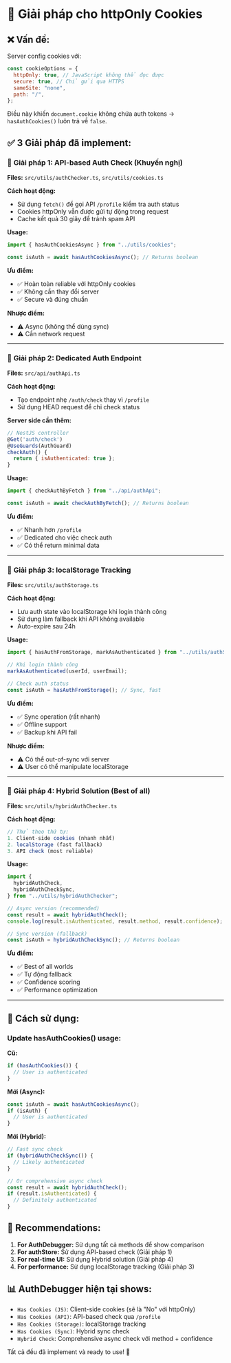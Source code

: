 # 🔧 Giải pháp cho httpOnly Cookies

## ❌ **Vấn đề:**

Server config cookies với:

```javascript
const cookieOptions = {
  httpOnly: true, // JavaScript không thể đọc được
  secure: true, // Chỉ gửi qua HTTPS
  sameSite: "none",
  path: "/",
};
```

Điều này khiến `document.cookie` không chứa auth tokens → `hasAuthCookies()` luôn trả về `false`.

## ✅ **3 Giải pháp đã implement:**

### 🎯 **Giải pháp 1: API-based Auth Check (Khuyến nghị)**

**Files:** `src/utils/authChecker.ts`, `src/utils/cookies.ts`

**Cách hoạt động:**

- Sử dụng `fetch()` để gọi API `/profile` kiểm tra auth status
- Cookies httpOnly vẫn được gửi tự động trong request
- Cache kết quả 30 giây để tránh spam API

**Usage:**

```typescript
import { hasAuthCookiesAsync } from "../utils/cookies";

const isAuth = await hasAuthCookiesAsync(); // Returns boolean
```

**Ưu điểm:**

- ✅ Hoàn toàn reliable với httpOnly cookies
- ✅ Không cần thay đổi server
- ✅ Secure và đúng chuẩn

**Nhược điểm:**

- ⚠️ Async (không thể dùng sync)
- ⚠️ Cần network request

---

### 🎯 **Giải pháp 2: Dedicated Auth Endpoint**

**Files:** `src/api/authApi.ts`

**Cách hoạt động:**

- Tạo endpoint nhẹ `/auth/check` thay vì `/profile`
- Sử dụng HEAD request để chỉ check status

**Server side cần thêm:**

```javascript
// NestJS controller
@Get('auth/check')
@UseGuards(AuthGuard)
checkAuth() {
  return { isAuthenticated: true };
}
```

**Usage:**

```typescript
import { checkAuthByFetch } from "../api/authApi";

const isAuth = await checkAuthByFetch(); // Returns boolean
```

**Ưu điểm:**

- ✅ Nhanh hơn `/profile`
- ✅ Dedicated cho việc check auth
- ✅ Có thể return minimal data

---

### 🎯 **Giải pháp 3: localStorage Tracking**

**Files:** `src/utils/authStorage.ts`

**Cách hoạt động:**

- Lưu auth state vào localStorage khi login thành công
- Sử dụng làm fallback khi API không available
- Auto-expire sau 24h

**Usage:**

```typescript
import { hasAuthFromStorage, markAsAuthenticated } from "../utils/authStorage";

// Khi login thành công
markAsAuthenticated(userId, userEmail);

// Check auth status
const isAuth = hasAuthFromStorage(); // Sync, fast
```

**Ưu điểm:**

- ✅ Sync operation (rất nhanh)
- ✅ Offline support
- ✅ Backup khi API fail

**Nhược điểm:**

- ⚠️ Có thể out-of-sync với server
- ⚠️ User có thể manipulate localStorage

---

### 🎯 **Giải pháp 4: Hybrid Solution (Best of all)**

**Files:** `src/utils/hybridAuthChecker.ts`

**Cách hoạt động:**

```typescript
// Thử theo thứ tự:
1. Client-side cookies (nhanh nhất)
2. localStorage (fast fallback)
3. API check (most reliable)
```

**Usage:**

```typescript
import {
  hybridAuthCheck,
  hybridAuthCheckSync,
} from "../utils/hybridAuthChecker";

// Async version (recommended)
const result = await hybridAuthCheck();
console.log(result.isAuthenticated, result.method, result.confidence);

// Sync version (fallback)
const isAuth = hybridAuthCheckSync(); // Returns boolean
```

**Ưu điểm:**

- ✅ Best of all worlds
- ✅ Tự động fallback
- ✅ Confidence scoring
- ✅ Performance optimization

---

## 🔧 **Cách sử dụng:**

### Update hasAuthCookies() usage:

**Cũ:**

```typescript
if (hasAuthCookies()) {
  // User is authenticated
}
```

**Mới (Async):**

```typescript
const isAuth = await hasAuthCookiesAsync();
if (isAuth) {
  // User is authenticated
}
```

**Mới (Hybrid):**

```typescript
// Fast sync check
if (hybridAuthCheckSync()) {
  // Likely authenticated
}

// Or comprehensive async check
const result = await hybridAuthCheck();
if (result.isAuthenticated) {
  // Definitely authenticated
}
```

## 🚀 **Recommendations:**

1. **For AuthDebugger:** Sử dụng tất cả methods để show comparison
2. **For authStore:** Sử dụng API-based check (Giải pháp 1)
3. **For real-time UI:** Sử dụng Hybrid solution (Giải pháp 4)
4. **For performance:** Sử dụng localStorage tracking (Giải pháp 3)

## 📊 **AuthDebugger hiện tại shows:**

- `Has Cookies (JS)`: Client-side cookies (sẽ là "No" với httpOnly)
- `Has Cookies (API)`: API-based check qua `/profile`
- `Has Cookies (Storage)`: localStorage tracking
- `Has Cookies (Sync)`: Hybrid sync check
- `Hybrid Check`: Comprehensive async check với method + confidence

Tất cả đều đã implement và ready to use! 🎉
